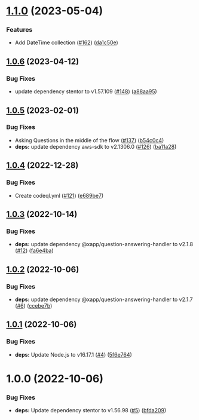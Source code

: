 # [1.1.0](https://github.com/xapp-ai/contact-capture-handler/compare/v1.0.6...v1.1.0) (2023-05-04)


### Features

* Add DateTime collection ([#162](https://github.com/xapp-ai/contact-capture-handler/issues/162)) ([da1c50e](https://github.com/xapp-ai/contact-capture-handler/commit/da1c50e44ddc36b11da28a57ece04e01436e051e))

## [1.0.6](https://github.com/xapp-ai/contact-capture-handler/compare/v1.0.5...v1.0.6) (2023-04-12)


### Bug Fixes

* update dependency stentor to v1.57.109 ([#148](https://github.com/xapp-ai/contact-capture-handler/issues/148)) ([a88aa95](https://github.com/xapp-ai/contact-capture-handler/commit/a88aa959fa6cf16a785cf4e8b358514a2e2a7b83))

## [1.0.5](https://github.com/xapp-ai/contact-capture-handler/compare/v1.0.4...v1.0.5) (2023-02-01)


### Bug Fixes

* Asking Questions in the middle of the flow ([#137](https://github.com/xapp-ai/contact-capture-handler/issues/137)) ([b54c0c4](https://github.com/xapp-ai/contact-capture-handler/commit/b54c0c485a146f92095a9c846018fc292c9a0d04))
* **deps:** update dependency aws-sdk to v2.1306.0 ([#126](https://github.com/xapp-ai/contact-capture-handler/issues/126)) ([ba11a28](https://github.com/xapp-ai/contact-capture-handler/commit/ba11a281bb086390f444ec5a09c34cb89dacb39f))

## [1.0.4](https://github.com/xapp-ai/contact-capture-handler/compare/v1.0.3...v1.0.4) (2022-12-28)


### Bug Fixes

* Create codeql.yml ([#121](https://github.com/xapp-ai/contact-capture-handler/issues/121)) ([e689be7](https://github.com/xapp-ai/contact-capture-handler/commit/e689be72da08bc839cfdcfde779f67882f49e236))

## [1.0.3](https://github.com/xapp-ai/contact-capture-handler/compare/v1.0.2...v1.0.3) (2022-10-14)


### Bug Fixes

* **deps:** update dependency @xapp/question-answering-handler to v2.1.8 ([#12](https://github.com/xapp-ai/contact-capture-handler/issues/12)) ([fa6e4ba](https://github.com/xapp-ai/contact-capture-handler/commit/fa6e4ba696b930d39752e34104160ba5b94498fc))

## [1.0.2](https://github.com/xapp-ai/contact-capture-handler/compare/v1.0.1...v1.0.2) (2022-10-06)


### Bug Fixes

* **deps:** update dependency @xapp/question-answering-handler to v2.1.7 ([#6](https://github.com/xapp-ai/contact-capture-handler/issues/6)) ([ccebe7b](https://github.com/xapp-ai/contact-capture-handler/commit/ccebe7b5a681f977c29b338ca087568addcf7352))

## [1.0.1](https://github.com/xapp-ai/contact-capture-handler/compare/v1.0.0...v1.0.1) (2022-10-06)


### Bug Fixes

* **deps:** Update Node.js to v16.17.1 ([#4](https://github.com/xapp-ai/contact-capture-handler/issues/4)) ([5f6e764](https://github.com/xapp-ai/contact-capture-handler/commit/5f6e7640ab66c711af02bc5aa8107468e2fab65f))

# 1.0.0 (2022-10-06)


### Bug Fixes

* **deps:** Update dependency stentor to v1.56.98 ([#5](https://github.com/xapp-ai/contact-capture-handler/issues/5)) ([bfda209](https://github.com/xapp-ai/contact-capture-handler/commit/bfda209a82730426e864c52e31e016fee5d2b2c2))
